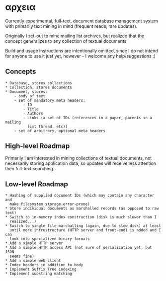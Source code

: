 αρχεια
======

Currently experimental, full-text, document database management system with
primarily text mining in mind (frequent reads, rare updates).

Originally I set-out to mine mailing list archives, but realized that the
concept generalizes to any collection of textual documents.

Build and usage instructions are intentionally omitted, since I do not intend
for anyone to use it just yet, however - I welcome any help/suggestions :)


Concepts
--------
    * Database, stores collections
    * Collection, stores documents
    * Document, stores:
        - body of text
        - set of mendatory meta headers:
            - ID
            - Title
            - Authors
            - Links (a set of IDs (references in a paper, parents in a mailing
              list thread, etc))
        - set of arbitrary, optional meta headers


High-level Roadmap
------------------
Primarily I am interested in mining collections of textual documents, not
necessarily storing application data, so updates will receive less attention
then full-text searching.


Low-level Roadmap
-----------------
    * Hashing of supplied document IDs (which may contain any character and
      make filesystem storage error-prone)
    * Store individual documents as marshalled records (as opposed to raw text)
    * Switch to in-memory index construction (disk is much slower than I
      realized...)
    * Switch to single file marshalling (again, due to slow disk) at least
      until more infrustructure (HTTP server and front-end) is added and I can
      look into specialized binary formats
    * Add a simple HTTP server
    * Add a simple HTTP access API (not sure of serialization yet, but JSON
      seems fine)
    * Add a simple web client
    * Index headers in addition to body
    * Implement Suffix Tree indexing
    * Implement substring matching
